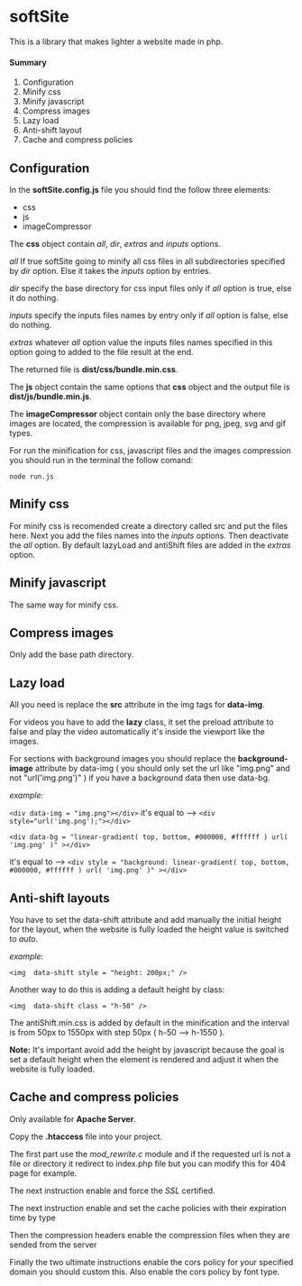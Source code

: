 # softSite #

This is a library that makes lighter a website made in php.

#### Summary ####

1. Configuration
2. Minify css
3. Minify javascript
4. Compress images
5. Lazy load
6. Anti-shift layout
7. Cache and compress policies


## Configuration ##

In the __softSite.config.js__ file you should find the follow three elements:

- css
- js
- imageCompressor

The __css__ object contain *all*, *dir*, *extras* and *inputs* options.

*all* If true softSite going to minify all css files in all subdirectories specified by *dir* option. Else it takes the *inputs* option by entries.

*dir* specify the base directory for css input files only if *all* option is true, else it do nothing.

*inputs* specify the inputs files names by entry only if *all* option is false, else do nothing.

*extras* whatever *all* option value the inputs files names specified in this option going to added to the file result at the end.

The returned file is __dist/css/bundle.min.css__.


The __js__ object contain the same options that __css__ object and the output file is __dist/js/bundle.min.js__.

The __imageCompressor__ object contain only the base directory where images are located, the compression is available for png, jpeg, svg and gif types.

For run the minification for css, javascript files and the images compression you should run in the terminal the follow comand:

` node run.js `

## Minify css ##

For minify css is recomended create a directory called src and put the files here. Next you add the files names into the *inputs* options. Then deactivate the *all* option. By default lazyLoad and antiShift files are added in the *extras* option.

## Minify javascript ##

The same way for minify css.

## Compress images ##

Only add the base path directory.

## Lazy load ##

All you need is replace the __src__ attribute in the img tags for __data-img__. 

For videos you have to add the __lazy__ class, it set the preload attribute to false and play the video automatically it's inside the viewport like the images.

For sections with background images you should replace the __background-image__ attribute by data-img ( you should only set the url like "img.png" and not "url('img.png')" ) if you have a background data then use data-bg.

*example:*

` <div data-img = "img.png"></div> `  it's equal to  --> ` <div style="url('img.png');"></div> ` 

` <div data-bg = "linear-gradient( top, bottom, #000000, #ffffff ) url( 'img.png' )" ></div> `

it's equal to --> ` <div style = "background: linear-gradient( top, bottom, #000000, #ffffff ) url( 'img.png' )" ></div> `

## Anti-shift layouts ##

You have to set the data-shift attribute and add manually the initial height for the layout, when the website is fully loaded the height value is switched to *auto*.

*example:*

` <img  data-shift style = "height: 200px;" /> `

Another way to do this is adding a default height by class:

` <img  data-shift class = "h-50" /> `

The antiShift.min.css is added by default in the minification and the interval is from 50px to 1550px with step 50px ( h-50 --> h-1550 ).

__Note:__ It's important avoid add the height by javascript because the goal is set a default height when the element is rendered and adjust it when the website is fully loaded. 

## Cache and compress policies ##

Only available for __Apache Server__.

Copy the __.htaccess__ file into your project.

The first part use the *mod_rewrite.c* module and if the requested url is not a file or directory it redirect to index.php file but you can modify this for 404 page for example.

The next instruction enable and force the *SSL* certified.

The next instruction enable and set the cache policies with their expiration time by type

Then the compression headers enable the compression files when they are sended from the server

Finally the two ultimate instructions enable the cors policy for your specified domain you should custom this. Also enable the cors policy by font type.